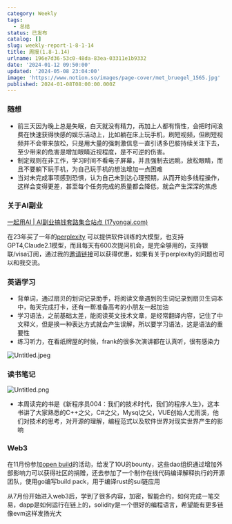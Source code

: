 ```yaml
---
category: Weekly
tags:
  - 总结
status: 已发布
catalog: []
slug: weekly-report-1-8-1-14
title: 周报(1.8-1.14)
urlname: 196e7d36-53c0-48da-83ea-03311e1b9332
date: '2024-01-12 09:50:00'
updated: '2024-05-08 23:04:00'
image: 'https://www.notion.so/images/page-cover/met_bruegel_1565.jpg'
published: 2024-01-08T08:00:00.000Z
---
```


### 随想

- 前三天因为晚上总是失眠，白天就没有精力，再加上人都有惰性，会把时间浪费在快速获得快感的娱乐活动上，比如躺在床上玩手机，刷短视频，但刷短视频并不会带来放松，只是用大量的强刺激信息一直引诱多巴胺持续关注下去，至少带来的危害是增加眼睛近视程度，是不可逆的伤害。
- 制定规则在非工作，学习时间不看电子屏幕，并且强制去远眺，放松眼睛，而且不要躺下玩手机，为自己玩手机的想法增加一点困难
- 当对未完成事项感到恐惧，认为自己未到达心理预期，从而开始多线程操作，这样会变得更差，甚至每个任务完成的质量都会降低，就会产生深深的焦虑

### 关于AI副业


[一起用AI | AI副业搞钱套路集合站点 (17yongai.com)](https://17yongai.com/)


在23年买了一年的[perplexity](https://www.perplexity.ai/) 可以提供软件训练的大模型，也支持GPT4,Claude2.1模型，而且每天有600次提问机会，是完全够用的，支持银联/visa订阅，通过我的[邀请链接](https://perplexity.ai/pro?referral_code=SGJ7X87B)可以获得优惠，如果有关于perplexity的问题也可以和我交流。


### 英语学习

- 背单词，通过扇贝的划词记录助手，将阅读文章遇到的生词记录到扇贝生词本中，每天完成打卡，还有一帮准备高考的小朋友一起加油
- 学习语法，之前基础太差，能阅读英文技术文章，是经常翻译内容，记住了中文释义，但是换一种表达方式就会产生误解，所以要学习语法，这是语法的重要性
- 练习听力，在看纸牌屋的时候，frank的很多次演讲都在认真听，很有感染力

![Untitled.jpeg](https://prod-files-secure.s3.us-west-2.amazonaws.com/5d24fe63-e567-4804-86f9-9fdc62e13082/c33f3733-be40-431e-a494-10399ac86f32/Untitled.jpeg?X-Amz-Algorithm=AWS4-HMAC-SHA256&X-Amz-Content-Sha256=UNSIGNED-PAYLOAD&X-Amz-Credential=ASIAZI2LB466WBDHQH52%2F20250213%2Fus-west-2%2Fs3%2Faws4_request&X-Amz-Date=20250213T213258Z&X-Amz-Expires=3600&X-Amz-Security-Token=IQoJb3JpZ2luX2VjEPX%2F%2F%2F%2F%2F%2F%2F%2F%2F%2FwEaCXVzLXdlc3QtMiJHMEUCIQCeYVcJRKUT1guOytzTgMI5BEH4Id5oQc2MOEXWAyOUZQIgYxL3WK6e3uUQEYdJpHh9HdMTYVruh3I5F%2FwVVoMfgdMq%2FwMIHRAAGgw2Mzc0MjMxODM4MDUiDJkOJanjM1CUGyLn6yrcA%2B0xIW1dE7sR3tTMkQAiKBBiqAV7ngslRvkL%2B4VFAVpMY2JT9cS03b%2Be9beJSnF%2B1lkG5ThjxgRtGqigf%2BydCL4vMtzuj3waOZ1qrSrGRe%2FREhWpmlCH1AaVW0fDidEHFTu%2Fr43Kph%2BDDB6%2BIvK6s%2BqcLzOKyVdpJCVVl1jP%2BTzDI4y0%2BNgoiwB%2Bft3ixAJ5BPBLUyCe3lJYid1wT8thYrUI5mpQWnbyn3rgd2nLdQ0G7RU1%2BVm2sMPkt9mx9uN9yvFLU88MCnA2rd%2FDVMRnIXy544N3lrXG2ZkwGEBcoolUR2w6qY1CXFFSCmBiFGiOtrKNCcj%2BRvOh4%2FjgruDAelundqLyMtzK9eOfh5p24qoCoLOmQHOHUmOnOvjoiH5cUMguROHjJ4ttl3%2F29XWjcThTKVM%2Bq5yicsXsv1roQeX9URxHmiLYvEYA6gDl8liQBnZzFYmNCJBt3Q%2FY2VuvbazkYDfhtkPjztG3S1ECyUBOAHPEWEKF2xRIqDQ3WWRz3uAewxUseO8CL65Vh%2B2n0c7CEbM1scQKfMWnJfJsK5l%2FXprCr%2B%2BGP1Zzj1QkUH7k%2BLHS7twmY%2Fl0oqoARqj2OGNkjwUi8cu5CrXP2FSzsvrLBugbctlOrw1Boa2%2BMNuqub0GOqUB3huIzAaDXsW4bJEXetz2Nj7XBsGtRoqorM574IRk4in9yTvWIU6BW%2BKJRL0EJY4s0h9NbfDuvKN2zjcYiFyr0af8NpMHEfl22c7BzZivzzQajHCCqcXi9OxqjhRBaRvDD0L7qb1148In9QvGFSfKonEiq%2FYB4mbkWskVW0Zgt54qYf40RTgOPehjI6EF60j6bayjFH%2B0awX5Imk1xyqRXrDVvtc%2F&X-Amz-Signature=3c1e0d183636729888589981289adcbbf27aac35a0e6c3ab607cc28cdfeb72e0&X-Amz-SignedHeaders=host&x-id=GetObject)


### 读书笔记


![Untitled.png](https://prod-files-secure.s3.us-west-2.amazonaws.com/5d24fe63-e567-4804-86f9-9fdc62e13082/96aa439a-1c95-4054-aa84-ef4e0c8eb5d1/Untitled.png?X-Amz-Algorithm=AWS4-HMAC-SHA256&X-Amz-Content-Sha256=UNSIGNED-PAYLOAD&X-Amz-Credential=ASIAZI2LB466WBDHQH52%2F20250213%2Fus-west-2%2Fs3%2Faws4_request&X-Amz-Date=20250213T213258Z&X-Amz-Expires=3600&X-Amz-Security-Token=IQoJb3JpZ2luX2VjEPX%2F%2F%2F%2F%2F%2F%2F%2F%2F%2FwEaCXVzLXdlc3QtMiJHMEUCIQCeYVcJRKUT1guOytzTgMI5BEH4Id5oQc2MOEXWAyOUZQIgYxL3WK6e3uUQEYdJpHh9HdMTYVruh3I5F%2FwVVoMfgdMq%2FwMIHRAAGgw2Mzc0MjMxODM4MDUiDJkOJanjM1CUGyLn6yrcA%2B0xIW1dE7sR3tTMkQAiKBBiqAV7ngslRvkL%2B4VFAVpMY2JT9cS03b%2Be9beJSnF%2B1lkG5ThjxgRtGqigf%2BydCL4vMtzuj3waOZ1qrSrGRe%2FREhWpmlCH1AaVW0fDidEHFTu%2Fr43Kph%2BDDB6%2BIvK6s%2BqcLzOKyVdpJCVVl1jP%2BTzDI4y0%2BNgoiwB%2Bft3ixAJ5BPBLUyCe3lJYid1wT8thYrUI5mpQWnbyn3rgd2nLdQ0G7RU1%2BVm2sMPkt9mx9uN9yvFLU88MCnA2rd%2FDVMRnIXy544N3lrXG2ZkwGEBcoolUR2w6qY1CXFFSCmBiFGiOtrKNCcj%2BRvOh4%2FjgruDAelundqLyMtzK9eOfh5p24qoCoLOmQHOHUmOnOvjoiH5cUMguROHjJ4ttl3%2F29XWjcThTKVM%2Bq5yicsXsv1roQeX9URxHmiLYvEYA6gDl8liQBnZzFYmNCJBt3Q%2FY2VuvbazkYDfhtkPjztG3S1ECyUBOAHPEWEKF2xRIqDQ3WWRz3uAewxUseO8CL65Vh%2B2n0c7CEbM1scQKfMWnJfJsK5l%2FXprCr%2B%2BGP1Zzj1QkUH7k%2BLHS7twmY%2Fl0oqoARqj2OGNkjwUi8cu5CrXP2FSzsvrLBugbctlOrw1Boa2%2BMNuqub0GOqUB3huIzAaDXsW4bJEXetz2Nj7XBsGtRoqorM574IRk4in9yTvWIU6BW%2BKJRL0EJY4s0h9NbfDuvKN2zjcYiFyr0af8NpMHEfl22c7BzZivzzQajHCCqcXi9OxqjhRBaRvDD0L7qb1148In9QvGFSfKonEiq%2FYB4mbkWskVW0Zgt54qYf40RTgOPehjI6EF60j6bayjFH%2B0awX5Imk1xyqRXrDVvtc%2F&X-Amz-Signature=da40799c84daa86d3296ba115002bdea071718b4bd2d166b53bec5e77847dc9d&X-Amz-SignedHeaders=host&x-id=GetObject)

- 本周读完的书是《新程序员004：我们的技术时代，我们的程序人生》，这本书讲了大家熟悉的C++之父，C#之父，Mysql之父，VUE创始人尤雨溪，他们对技术的思考，对开源的理解，编程范式以及软件世界对现实世界产生的影响

### Web3


在11月份参加[open build](https://openbuild.xyz/learn/challenges)的活动，给发了10U的bounty，这些dao组织通过增加外部影响力可以获得社区的捐赠，还去参加了一个制作在线代码编译解释执行的开源团队，使用go编写build pack，用于编译rust的sui链应用


从7月份开始进入web3后，学到了很多内容，加密，智能合约，如何完成一笔交易，dapp是如何运行在链上的，solidity是一个很好的编程语言，希望能有更多链像evm这样发扬光大

